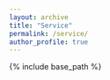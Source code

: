 ```yaml
---
layout: archive
title: "Service"
permalink: /service/
author_profile: true
---
```


{% include base_path %}

